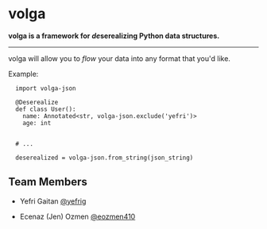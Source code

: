 # volga

**volga is a framework for *de*serealizing Python data structures.**

---

volga will allow you to *flow* your data into any format that you'd like.

Example:
```python3
  import volga-json
  
  @Deserealize
  def class User():
    name: Annotated<str, volga-json.exclude('yefri')>
    age: int
  
  
  # ...
  
  deserealized = volga-json.from_string(json_string)
```

## Team Members

- Yefri Gaitan [@yefrig](https://github.com/yefrig)

 - Ecenaz (Jen) Ozmen [@eozmen410](https://github.com/eozmen410)
